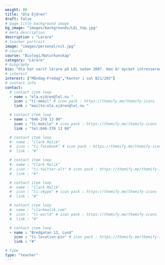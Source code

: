 ```yaml
---
weight: 80
title: "Ola Ejdren"
draft: false
# page title background image
bg_image: "images/backgrounds/LEL_top.jpg"
# meta description
description : "Lärare"
# teacher portrait
image: "images/personal/vit.jpg"
# course
course: "Biologi/Naturkunskap"
category: "Lärare"
# biography
bio: "Ola har varit lärare på LEL sedan 2007. Han är mycket intresserad av hållbar utveckling med inriktning mot biologisk mångfald. Specialintressen är fåglar och insekter. År 2017 fick Ola Ingvar Lindqvist priset som varje år delas ut av vetenskapsakademin på Kungliga tekniska högskolan till engagerade och nytänkande lärare."
# interest
interest: ["Måndag-Fredag","Kontor i sal B21/203"]
# contact info
contact:
  # contact item loop
  - name : "ola.ejdren@lel.nu "
    icon : "ti-email" # icon pack : https://themify.me/themify-icons
    link : "mailto:ola.ejdren@lel.nu "

  # contact item loop
  - name : "046-378 13 00"
    icon : "ti-mobile" # icon pack : https://themify.me/themify-icons
    link : "tel:046-378 13 00"

  # contact item loop
  #- name : "Clark Malik"
  #  icon : "ti-facebook" # icon pack : https://themify.me/themify-icons
  #  link : "#"

  # contact item loop
  #- name : "Clark Malik"
  #  icon : "ti-twitter-alt" # icon pack : https://themify.me/themify-icons
  #  link : "#"

  # contact item loop
  #- name : "Clark Malik"
  #  icon : "ti-skype" # icon pack : https://themify.me/themify-icons
  #  link : "#"

  # contact item loop
  #- name : "clarkmalik.com"
  #  icon : "ti-world" # icon pack : https://themify.me/themify-icons
  #  link : "#"

  # contact item loop
  - name : "Bredgatan 13, Lund"
    icon : "ti-location-pin" # icon pack : https://themify.me/themify-icons
    link : "#"

# type
type: "teacher"
---
```


